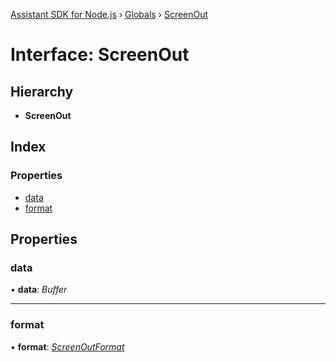 [Assistant SDK for Node.js](../README.md) › [Globals](../globals.md) › [ScreenOut](screenout.md)

# Interface: ScreenOut

## Hierarchy

* **ScreenOut**

## Index

### Properties

* [data](screenout.md#data)
* [format](screenout.md#format)

## Properties

###  data

• **data**: *Buffer*

___

###  format

• **format**: *[ScreenOutFormat](../enums/screenoutformat.md)*
